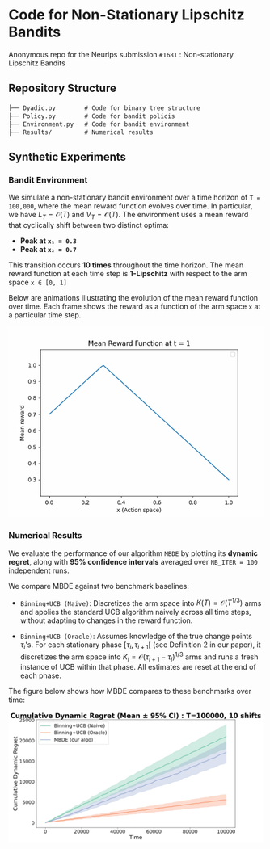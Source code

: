 # Code for Non-Stationary Lipschitz Bandits

Anonymous repo for the Neurips submission `#1681` : Non-stationary Lipschitz Bandits

## Repository Structure

``` shell
├── Dyadic.py        # Code for binary tree structure
├── Policy.py        # Code for bandit policis
├── Environment.py   # Code for bandit environment
├── Results/         # Numerical results
```

## Synthetic Experiments

### Bandit Environment
We simulate a non-stationary bandit environment over a time horizon of `T = 100,000`, where the mean reward function evolves over time. In particular, we have $L_T=\mathcal{O}(T)$ and $V_T = \mathcal{O}(T)$. The environment uses a mean reward that cyclically shift between two distinct optima:
- **Peak at `x₁ = 0.3`**
- **Peak at `x₂ = 0.7`**
  
This transition occurs **10 times** throughout the time horizon. The mean reward function at each time step is **1-Lipschitz** with respect to the arm space `x ∈ [0, 1]`

Below are animations illustrating the evolution of the mean reward function over time. Each frame shows the reward as a function of the arm space `x` at a particular time step.

![Mean reward](results/mean_reward_evolution.gif)


### Numerical Results

We evaluate the performance of our algorithm `MBDE` by plotting its **dynamic regret**, along with **95% confidence intervals** averaged over `NB_ITER = 100` independent runs.

We compare MBDE against two benchmark baselines:

- `Binning+UCB (Naive)`: Discretizes the arm space into $K(T) = \mathcal{O}(T^{1/3})$ arms and applies the standard UCB algorithm naively across all time steps, without adapting to changes in the reward function.

- `Binning+UCB (Oracle)`: Assumes knowledge of the true change points $\tau_i$'s. For each stationary phase $[\tau_{i}, \tau_{i+1}[$ (see Definition 2 in our paper), it discretizes the arm space into $K_i = \mathcal{O}(\tau_{i+1} - \tau_i)^{1/3}$ arms and runs a fresh instance of UCB within that phase. All estimates are reset at the end of each phase.

The figure below shows how MBDE compares to these benchmarks over time:

![Comparison](results/regret_plot.jpg)

